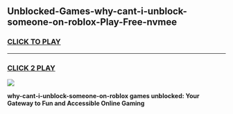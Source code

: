 
## Unblocked-Games-why-cant-i-unblock-someone-on-roblox-Play-Free-nvmee
<h3>
<a href="https://premium76.site?title=why-cant-i-unblock-someone-on-roblox&ref=23A">CLICK TO PLAY</a></h3>
<hr>

<h3>
<a href="https://premium76.site?title=why-cant-i-unblock-someone-on-roblox&ref=23A">CLICK 2 PLAY</a>
  
</h3>

<a href="https://premium76.site?title=why-cant-i-unblock-someone-on-roblox&ref=23A"><img src="https://clearcache.store/games.png"></a>


**why-cant-i-unblock-someone-on-roblox games unblocked: Your Gateway to Fun and Accessible Online Gaming**
